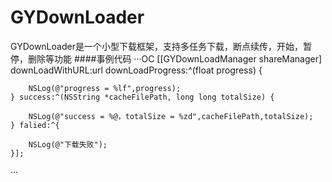 # GYDownLoader
GYDownLoader是一个小型下载框架，支持多任务下载，断点续传，开始，暂停，删除等功能
####事例代码
···OC
    [[GYDownLoadManager shareManager] downLoadWithURL:url downLoadProgress:^(float progress) {

        NSLog(@"progress = %lf",progress);
    } success:^(NSString *cacheFilePath, long long totalSize) {

        NSLog(@"success = %@，totalSize = %zd",cacheFilePath,totalSize);
    } falied:^{

        NSLog(@"下载失败");
    }];
···
